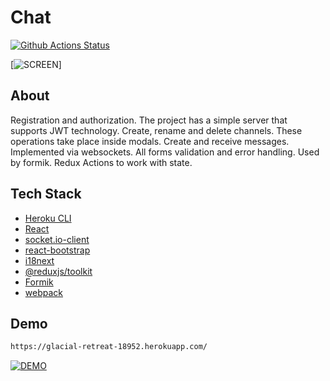 # Chat

[![Github Actions Status](https://github.com/hexlet-components/projects-frontend-l4-server/workflows/Node%20CI/badge.svg)](https://github.com/hexlet-components/projects-frontend-l4-server/actions)

[![SCREEN](https://raw.githubusercontent.com/marivanno/frontend-project-lvl4/main/src/img/screen.png)]
## About

Registration and authorization. The project has a simple server that supports JWT technology.
Create, rename and delete channels. These operations take place inside modals.
Create and receive messages. Implemented via websockets.
All forms validation and error handling. Used by formik.
Redux Actions to work with state.

## Tech Stack

* [Heroku CLI](https://devcenter.heroku.com/articles/heroku-cli)
* [React](https://reactjs.org/)
* [socket.io-client](https://socket.io/)
* [react-bootstrap](https://react-bootstrap.netlify.app/)
* [i18next](https://www.i18next.com/)
* [@reduxjs/toolkit](https://devcenter.heroku.com/articles/heroku-cli)
* [Formik](https://formik.org/)
* [webpack](https://webpack.js.org/)

## Demo
```sh
https://glacial-retreat-18952.herokuapp.com/
```

[![DEMO](https://i1.wp.com/generic.wordpress.soton.ac.uk/digital-learning/wp-content/uploads/sites/321/2017/11/DEMO.png?w=399)](https://glacial-retreat-18952.herokuapp.com/)

